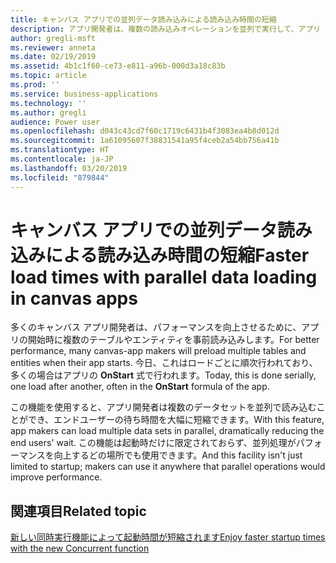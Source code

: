 ```yaml
---
title: キャンバス アプリでの並列データ読み込みによる読み込み時間の短縮
description: アプリ開発者は、複数の読み込みオペレーションを並列で実行して、アプリ ユーザーの全体的な待ち時間を短縮できます。
author: gregli-msft
ms.reviewer: anneta
ms.date: 02/19/2019
ms.assetid: 4b1c1f60-ce73-e811-a96b-000d3a18c83b
ms.topic: article
ms.prod: ''
ms.service: business-applications
ms.technology: ''
ms.author: gregli
audience: Power user
ms.openlocfilehash: d043c43cd7f60c1719c6431b4f3083ea4b8d012d
ms.sourcegitcommit: 1a61095607f38831541a95f4ceb2a54bb756a41b
ms.translationtype: HT
ms.contentlocale: ja-JP
ms.lasthandoff: 03/20/2019
ms.locfileid: "879844"
---
```

# <a name="faster-load-times-with-parallel-data-loading-in-canvas-apps"></a><span data-ttu-id="6a13d-103">キャンバス アプリでの並列データ読み込みによる読み込み時間の短縮</span><span class="sxs-lookup"><span data-stu-id="6a13d-103">Faster load times with parallel data loading in canvas apps</span></span>




<span data-ttu-id="6a13d-104">多くのキャンバス アプリ開発者は、パフォーマンスを向上させるために、アプリの開始時に複数のテーブルやエンティティを事前読み込みします。</span><span class="sxs-lookup"><span data-stu-id="6a13d-104">For better performance, many canvas-app makers will preload multiple tables and entities when their app starts.</span></span> <span data-ttu-id="6a13d-105">今日、これはロードごとに順次行われており、多くの場合はアプリの **OnStart** 式で行われます。</span><span class="sxs-lookup"><span data-stu-id="6a13d-105">Today, this is done serially, one load after another, often in the **OnStart** formula of the app.</span></span> 

<span data-ttu-id="6a13d-106">この機能を使用すると、アプリ開発者は複数のデータセットを並列で読み込むことができ、エンドユーザーの待ち時間を大幅に短縮できます。</span><span class="sxs-lookup"><span data-stu-id="6a13d-106">With this feature, app makers can load multiple data sets in parallel, dramatically reducing the end users' wait.</span></span>  <span data-ttu-id="6a13d-107">この機能は起動時だけに限定されておらず、並列処理がパフォーマンスを向上するどの場所でも使用できます。</span><span class="sxs-lookup"><span data-stu-id="6a13d-107">And this facility isn't just limited to startup; makers can use it anywhere that parallel operations would improve performance.</span></span>

## <a name="related-topic"></a><span data-ttu-id="6a13d-108">関連項目</span><span class="sxs-lookup"><span data-stu-id="6a13d-108">Related topic</span></span>

[<span data-ttu-id="6a13d-109">新しい同時実行機能によって起動時間が短縮されます</span><span class="sxs-lookup"><span data-stu-id="6a13d-109">Enjoy faster startup times with the new Concurrent function</span></span>](https://powerapps.microsoft.com/blog/enjoy-faster-startup-times-with-the-new-concurrent-function/)